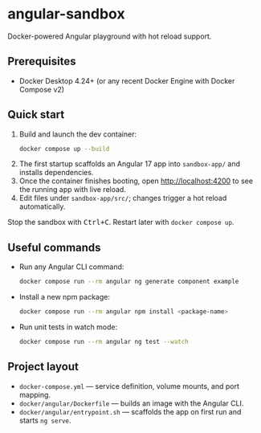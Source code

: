 # angular-sandbox

Docker-powered Angular playground with hot reload support.

## Prerequisites

- Docker Desktop 4.24+ (or any recent Docker Engine with Docker Compose v2)

## Quick start

1. Build and launch the dev container:
   ```bash
   docker compose up --build
   ```
2. The first startup scaffolds an Angular 17 app into `sandbox-app/` and installs dependencies.
3. Once the container finishes booting, open <http://localhost:4200> to see the running app with live reload.
4. Edit files under `sandbox-app/src/`; changes trigger a hot reload automatically.

Stop the sandbox with <kbd>Ctrl+C</kbd>. Restart later with `docker compose up`.

## Useful commands

- Run any Angular CLI command:
  ```bash
  docker compose run --rm angular ng generate component example
  ```
- Install a new npm package:
  ```bash
  docker compose run --rm angular npm install <package-name>
  ```
- Run unit tests in watch mode:
  ```bash
  docker compose run --rm angular ng test --watch
  ```

## Project layout

- `docker-compose.yml` — service definition, volume mounts, and port mapping.
- `docker/angular/Dockerfile` — builds an image with the Angular CLI.
- `docker/angular/entrypoint.sh` — scaffolds the app on first run and starts `ng serve`.
